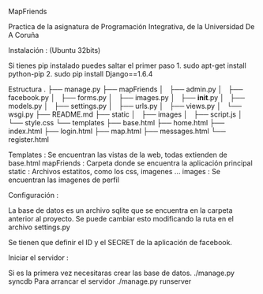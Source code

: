 MapFriends

Practica de la asignatura de Programación Integrativa, de la Universidad De A Coruña

Instalación : (Ubuntu 32bits)

Si tienes pip instalado puedes saltar el primer paso
    1. sudo apt-get install python-pip
    2. sudo pip install Django==1.6.4


Estructura
.
├── manage.py
├── mapFriends
│   ├── admin.py
│   ├── facebook.py
│   ├── forms.py
│   ├── images.py
│   ├── __init__.py
│   ├── models.py
│   ├── settings.py
│   ├── urls.py
│   ├── views.py
│   └── wsgi.py
├── README.md
├── static
│   ├── images
│   ├── script.js
│   └── style.css
└── templates
    ├── base.html
    ├── home.html
    ├── index.html
    ├── login.html
    ├── map.html
    ├── messages.html
    └── register.html


Templates : Se encuentran las vistas de la web, todas extienden de base.html
mapFriends : Carpeta donde se encuentra la aplicación principal
static : Archivos estatitos, como los css, imagenes ...
images : Se encuentran las imagenes de perfil


Configuración :

La base de datos es un archivo sqlite que se encuentra en la carpeta anterior 
al proyecto. Se puede cambiar esto modificando la ruta en el archivo settings.py

Se tienen que definir el ID y el SECRET de la aplicación de facebook.


Iniciar el servidor :

Si es la primera vez necesitaras crear las base de datos.
    ./manage.py syncdb
Para arrancar el servidor
    ./manage.py runserver